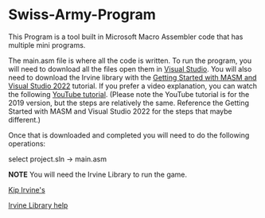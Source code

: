 # Swiss-Army-Program
This Program is a tool built in Microsoft Macro Assembler code that has multiple mini programs. 


The main.asm file is where all the code is written. To run the program, you will need to download all the files open them in [Visual Studio](https://visualstudio.microsoft.com/). You will also need to download the Irvine library with the [Getting Started with MASM and Visual Studio 2022](http://www.asmirvine.com/gettingStartedVS2022/index.htm) tutorial. If you prefer a video explanation, you can watch the following [YouTube tutorial](https://www.youtube.com/watch?v=2fyoYNFO9XM). (Please note the YouTube tutorial is for the 2019 version, but the steps are relatively the same. Reference the Getting Started with MASM and Visual Studio 2022 for the steps that maybe different.)


Once that is downloaded and completed you will need to do the following operations:

select project.sln -> main.asm

**NOTE**
You will need the Irvine Library to run the game.

[Kip Irvine's](http://www.asmirvine.com/) 

[Irvine Library help](https://csc.csudh.edu/mmccullough/asm/help/)
